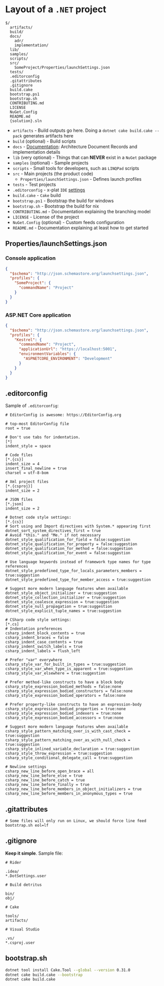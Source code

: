 # Layout of a `.NET` project

```text
$/
  artifacts/
  build/
  docs/
    adr/
    implementation/
  lib/
  samples/
  scripts/
  src/
    SomeProject/Properties/launchSettings.json
  tests/
  .editorconfig
  .gitattributes
  .gitignore
  build.cake
  bootstrap.ps1
  bootstrap.sh
  CONTRIBUTING.md
  LICENSE
  NuGet.Config
  README.md
  {solution}.sln
```

- `artifacts` - Build outputs go here. Doing a `dotnet cake build.cake --pack` generates artifacts here
- `build` (optional) - Build scripts
- `docs` - [Documentation][documentation]: Architecture Document Records and implementation details
- `lib` (very optional) - Things that can **NEVER** exist in a `NuGet` package
- `samples` (optional) - Sample projects
- `scripts` - Small tools for developers, such as `LINQPad` scripts
- `src` - Main projects (the product code)
  - `Properties/launchSettings.json` - Defines launch profiles
- `tests` - Test projects
- `.editorconfig` - x-plat `IDE` [settings][editorconfig]
- `build.cake` - `Cake` build
- `bootstrap.ps1` - Bootstrap the build for windows
- `bootstrap.sh` - Bootstrap the build for nix
- `CONTRIBUTING.md` - Documentation explaining the branching model
- `LICENSE` - License of the project
- `NuGet.Config` (optional) - Custom feeds configuration
- `README.md` - Documentation explaining at least how to get started

## Properties/launchSettings.json

### Console application

```json
{
  "$schema": "http://json.schemastore.org/launchsettings.json",
  "profiles": {
    "SomeProject": {
      "commandName": "Project"
    }
  }
}
```

### ASP.NET Core application

```json
{
  "$schema": "http://json.schemastore.org/launchsettings.json",
  "profiles": {
    "Kestrel": {
      "commandName": "Project",
      "applicationUrl": "https://localhost:5001",
      "environmentVariables": {
        "ASPNETCORE_ENVIRONMENT": "Development"
      }
    }
  }
}
```

## .editorconfig

Sample of `.editorconfig`:

```text
# EditorConfig is awesome: https://EditorConfig.org

# top-most EditorConfig file
root = true

# Don't use tabs for indentation.
[*]
indent_style = space

# Code files
[*.{cs}]
indent_size = 4
insert_final_newline = true
charset = utf-8-bom

# Xml project files
[*.{csproj}]
indent_size = 2

# JSON files
[*.json]
indent_size = 2

# Dotnet code style settings:
[*.{cs}]
# Sort using and Import directives with System.* appearing first
dotnet_sort_system_directives_first = true
# Avoid "this." and "Me." if not necessary
dotnet_style_qualification_for_field = false:suggestion
dotnet_style_qualification_for_property = false:suggestion
dotnet_style_qualification_for_method = false:suggestion
dotnet_style_qualification_for_event = false:suggestion

# Use language keywords instead of framework type names for type references
dotnet_style_predefined_type_for_locals_parameters_members = true:suggestion
dotnet_style_predefined_type_for_member_access = true:suggestion

# Suggest more modern language features when available
dotnet_style_object_initializer = true:suggestion
dotnet_style_collection_initializer = true:suggestion
dotnet_style_coalesce_expression = true:suggestion
dotnet_style_null_propagation = true:suggestion
dotnet_style_explicit_tuple_names = true:suggestion

# CSharp code style settings:
[*.cs]
# Indentation preferences
csharp_indent_block_contents = true
csharp_indent_braces = false
csharp_indent_case_contents = true
csharp_indent_switch_labels = true
csharp_indent_labels = flush_left

# Prefer "var" everywhere
csharp_style_var_for_built_in_types = true:suggestion
csharp_style_var_when_type_is_apparent = true:suggestion
csharp_style_var_elsewhere = true:suggestion

# Prefer method-like constructs to have a block body
csharp_style_expression_bodied_methods = false:none
csharp_style_expression_bodied_constructors = false:none
csharp_style_expression_bodied_operators = false:none

# Prefer property-like constructs to have an expression-body
csharp_style_expression_bodied_properties = true:none
csharp_style_expression_bodied_indexers = true:none
csharp_style_expression_bodied_accessors = true:none

# Suggest more modern language features when available
csharp_style_pattern_matching_over_is_with_cast_check = true:suggestion
csharp_style_pattern_matching_over_as_with_null_check = true:suggestion
csharp_style_inlined_variable_declaration = true:suggestion
csharp_style_throw_expression = true:suggestion
csharp_style_conditional_delegate_call = true:suggestion

# Newline settings
csharp_new_line_before_open_brace = all
csharp_new_line_before_else = true
csharp_new_line_before_catch = true
csharp_new_line_before_finally = true
csharp_new_line_before_members_in_object_initializers = true
csharp_new_line_before_members_in_anonymous_types = true
```

## .gitattributes

```text
# Some files will only run on Linux, we should force line feed
bootstrap.sh eol=lf
```

## .gitignore

**Keep it simple**. Sample file:

```text
# Rider

.idea/
*.DotSettings.user

# Build detritus

bin/
obj/

# Cake

tools/
artifacts/

# Visual Studio

.vs/
*.csproj.user
```

## bootstrap.sh

```sh
dotnet tool install Cake.Tool --global --version 0.31.0
dotnet cake build.cake --bootstrap
dotnet cake build.cake
```

[editorconfig]: https://editorconfig.org/
[documentation]: ../documentation/README.md
